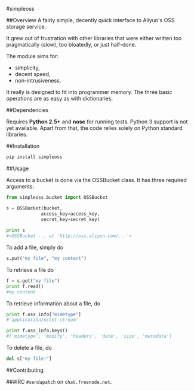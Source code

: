 #simpleoss

##Overview
A fairly simple, decently quick interface to Aliyun's OSS storage service.

It grew out of frustration with other libraries that were either written too
pragmatically (slow), too bloatedly, or just half-done.

The module aims for:

 * simplicity,
 * decent speed,
 * non-intrusiveness.

It really is designed to fit into programmer memory. The three basic operations
are as easy as with dictionaries.

##Dependencies

Requires **Python 2.5+** and **nose** for running tests. Python 3 support is not yet available. Apart from that, the code relies solely on Python
standard libraries.

##Installation

```sh
pip install simpleoss
```

##Usage

Access to a bucket is done via the OSSBucket class. It has three required arguments:

```python
from simpleoss.bucket import OSSBucket

s = OSSBucket(bucket,
             access_key=access_key,
             secret_key=secret_key)
 
print s  
#<OSSBucket ... at 'http://oss.aliyun.com/...'>
```
To add a file, simply do
```python
s.put("my file", "my content")
```
To retrieve a file do 
```python
f = s.get("my file")
print f.read()
#my content
```
To retrieve information about a file, do
```python
print f.oss_info["mimetype"]
#'application/octet-stream'

print f.oss_info.keys()
#['mimetype', 'modify', 'headers', 'date', 'size', 'metadata']
```
To delete a file, do
```python
del s["my file!"]
```

##Contributing

###IRC
``#sendapatch`` on ``chat.freenode.net``.
